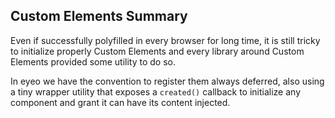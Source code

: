 ## Custom Elements Summary

<p>
Even if successfully polyfilled in every browser for long time, it is still tricky to initialize properly Custom Elements and every library around Custom Elements provided some utility to do so.
</p>
<p class="fragment fade-in">
In eyeo we have the convention to register them always deferred, also using a tiny wrapper utility that exposes a <code>created()</code> callback to initialize any component and grant it can have its content injected.
</p>